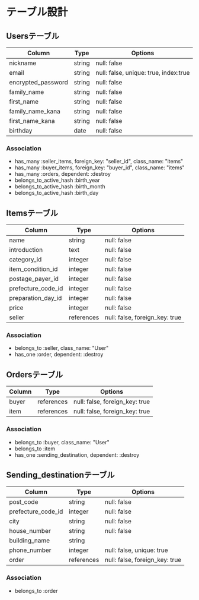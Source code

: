 # テーブル設計

## Usersテーブル

| Column             | Type          | Options                               |
| ------------------ | ------------- | ------------------------------------- |
| nickname           | string        | null: false                           |
| email              | string        | null: false, unique: true, index:true |
| encrypted_password | string        | null: false                           |
| family_name        | string        | null: false                           |
| first_name         | string        | null: false                           |
| family_name_kana   | string        | null: false                           |
| first_name_kana    | string        | null: false                           |
| birthday           | date          | null: false                           |

### Association

- has_many :seller_items, foreign_key: "seller_id", class_name: "items"
- has_many :buyer_items, foreign_key: "buyer_id", class_name: "items"
- has_many :orders, dependent: :destroy
- belongs_to_active_hash :birth_year
- belongs_to_active_hash :birth_month
- belongs_to_active_hash :birth_day


## Itemsテーブル

| Column             | Type       | Options                        |
| ------------------ | ---------- | ------------------------------ |
| name               | string     | null: false                    |
| introduction       | text       | null: false                    |
| category_id        | integer    | null: false                    |
| item_condition_id  | integer    | null: false                    |
| postage_payer_id   | integer    | null: false                    |
| prefecture_code_id | integer    | null: false                    |
| preparation_day_id | integer    | null: false                    |
| price              | integer    | null: false                    |
| seller             | references | null: false, foreign_key: true |

### Association
- belongs_to :seller, class_name: "User"
- has_one :order, dependent: :destroy


## Ordersテーブル

| Column | Type       | Options                        |
| ------ | ---------- | ------------------------------ |
| buyer  | references | null: false, foreign_key: true |
| item   | references | null: false, foreign_key: true |


### Association
- belongs_to :buyer, class_name: "User"
- belongs_to :item
- has_one :sending_destination, dependent: :destroy


## Sending_destinationテーブル

| Column             | Type       | Options                        |
| ------------------ | ---------- | ------------------------------ |
| post_code          | string     | null: false                    |
| prefecture_code_id | integer    | null: false                    |
| city               | string     | null: false                    |
| house_number       | string     | null: false                    |
| building_name      | string     |                                |
| phone_number       | integer    | null: false, unique: true      |
| order              | references | null: false, foreign_key: true |


### Association
- belongs_to :order